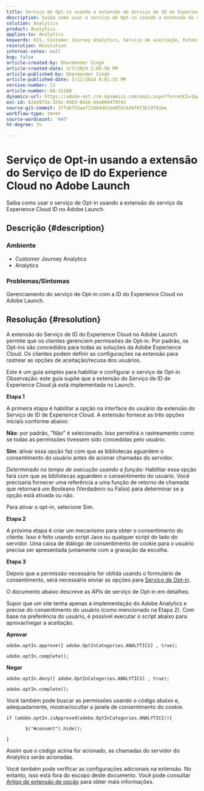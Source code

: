```yaml
---
title: Serviço de Opt-in usando a extensão do Serviço de ID do Experience Cloud no Adobe Launch
description: Saiba como usar o serviço de Opt-in usando a extensão do serviço da Experience Cloud ID no Adobe Launch.
solution: Analytics
product: Analytics
applies-to: Analytics
keywords: KCS, Customer Journey Analytics, Serviço de aceitação, Extensão do serviço de ID do Experience Cloud, Adobe Launch, Adobe Analytics
resolution: Resolution
internal-notes: null
bug: false
article-created-by: Dharmender Singh
article-created-date: 3/7/2024 2:05:50 PM
article-published-by: Dharmender Singh
article-published-date: 3/12/2024 8:01:53 PM
version-number: 13
article-number: KA-15108
dynamics-url: https://adobe-ent.crm.dynamics.com/main.aspx?forceUCI=1&pagetype=entityrecord&etn=knowledgearticle&id=9324ddc9-8bdc-ee11-904d-6045bd006d92
exl-id: 82da975a-324c-4583-841b-44a804479f43
source-git-commit: 2ffab755aaf12d64db2ee07bcb36f6f3b19761be
workflow-type: tm+mt
source-wordcount: '447'
ht-degree: 3%

---
```


# Serviço de Opt-in usando a extensão do Serviço de ID do Experience Cloud no Adobe Launch


Saiba como usar o serviço de Opt-in usando a extensão do serviço da Experience Cloud ID no Adobe Launch.

## Descrição {#description}


### Ambiente

- Customer Journey Analytics
- Analytics




### Problemas/Sintomas

Gerenciamento do serviço de Opt-in com a ID do Experience Cloud no Adobe Launch.


## Resolução {#resolution}


A extensão do Serviço de ID do Experience Cloud no Adobe Launch permite que os clientes gerenciem permissões de Opt-in. Por padrão, os Opt-ins são concedidos para todas as soluções da Adobe Experience Cloud. Os clientes podem definir as configurações na extensão para rastrear as opções de aceitação/recusa dos usuários.

Este é um guia simples para habilitar e configurar o serviço de Opt-in.
<br>Observação: este guia supõe que a extensão do Serviço de ID de Experience Cloud já está implementada no Launch.<br>


<b>Etapa 1</b>

A primeira etapa é habilitar a opção na interface do usuário da extensão do Serviço de ID de Experience Cloud. A extensão fornece as três opções iniciais conforme abaixo:

<b>Não</b>: por padrão, &quot;Não&quot; é selecionado. Isso permitirá o rastreamento como se todas as permissões tivessem sido concedidas pelo usuário.

<b>Sim</b>: ativar essa opção faz com que as bibliotecas aguardem o consentimento do usuário antes de acionar chamadas do servidor.

*Determinado no tempo de execução usando a função:* Habilitar essa opção fará com que as bibliotecas aguardem o consentimento do usuário. Você precisaria fornecer uma referência a uma função de retorno de chamada que retornará um Booleano (Verdadeiro ou Falso) para determinar se a opção está ativada ou não.

Para ativar o opt-in, selecione Sim.



<b>Etapa 2</b>

A próxima etapa é criar um mecanismo para obter o consentimento do cliente. Isso é feito usando script Java ou qualquer script do lado do servidor. Uma caixa de diálogo de consentimento de cookie para o usuário precisa ser apresentada juntamente com a gravação da escolha.



<b>Etapa 3</b>

Depois que a permissão necessária for obtida usando o formulário de consentimento, será necessário enviar as opções para [Serviço de Opt-in](https://experienceleague.adobe.com/docs/id-service/using/implementation/opt-in-service/launch.html).

O documento abaixo descreve as APIs de serviço de Opt-in em detalhes.

Supor que um site tenha apenas a implementação do Adobe Analytics e precise do consentimento do usuário (como mencionado na Etapa 2). Com base na preferência do usuário, é possível executar o script abaixo para aprovar/negar a aceitação.

<b>Aprovar</b>


```
adobe.optIn.approve([ adobe.OptInCategories.ANALYTICS] , true);

adobe.optIn.complete();
```




<b>Negar</b>


```
adobe.optIn.deny([ adobe.OptInCategories.ANALYTICS] , true);

adobe.optIn.complete();
```




Você também pode buscar as permissões usando o código abaixo e, adequadamente, mostrar/ocultar a janela de consentimento do cookie.


```
if (adobe.optIn.isApproved(adobe.OptInCategories.ANALYTICS)){

       $("#consent").hide();

}
```




Assim que o código acima for acionado, as chamadas do servidor do Analytics serão acionadas.

Você também pode verificar as configurações adicionais na extensão. No entanto, isso está fora do escopo deste documento. Você pode consultar [Artigo de extensão de opção](https://experienceleague.adobe.com/docs/id-service/using/implementation/opt-in-service/launch.html) para obter mais informações.
